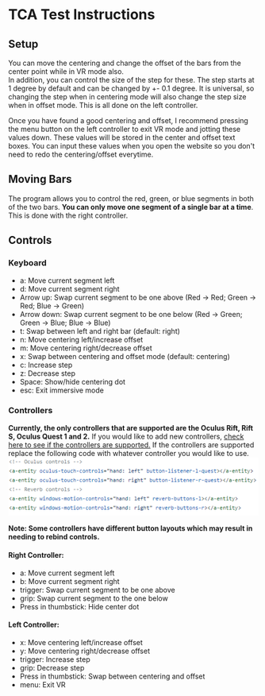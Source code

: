 # TCA Test Instructions

## Setup
You can move the centering and change the offset of the bars from the center point while in VR mode also.  
In addition, you can control the size of the step for these. The step starts at 1 degree by default and can be changed by +- 0.1 degree.
It is universal, so changing the step when in centering mode will also change the step size when in offset mode. This is all done on the left controller.

Once you have found a good centering and offset, I recommend pressing the menu button on the left controller to exit VR mode and jotting these values down. These values will be stored in the center and offset text boxes. You can input these values when you open the website so you don't need to redo the centering/offset everytime.

## Moving Bars
The program allows you to control the red, green, or blue segments in both of the two bars. **You can only move one segment of a single bar at a time**. This is done with the right controller.

## Controls

### Keyboard
- a: Move current segment left
- d: Move current segment right
- Arrow up: Swap current segment to be one above (Red -> Red; Green -> Red; Blue -> Green)
- Arrow down: Swap current segment to be one below (Red -> Green; Green -> Blue; Blue -> Blue)
- t: Swap between left and right bar (default: right)
- n: Move centering left/increase offset
- m: Move centering right/decrease offset
- x: Swap between centering and offset mode (default: centering)
- c: Increase step
- z: Decrease step
- Space: Show/hide centering dot
- esc: Exit immersive mode

### Controllers
**Currently, the only controllers that are supported are the Oculus Rift, Rift S, Oculus Quest 1 and 2.** If you would like to add new controllers, [check here to see if the controllers are supported.](https://aframe.io/docs/1.3.0/introduction/interactions-and-controllers.html) If the controllers are supported replace the following code with whatever controller you would like to use. 
![plot](../Images/tcaControllerAdd.png)

**Note: Some controllers have different button layouts which may result in needing to rebind controls.**

#### Right Controller: 
- a: Move current segment left
- b: Move current segment right
- trigger: Swap current segment to be one above
- grip: Swap current segment to the one below
- Press in thumbstick: Hide center dot

#### Left Controller:
- x: Move centering left/increase offset
- y: Move centering right/decrease offset
- trigger: Increase step
- grip: Decrease step
- Press in thumbstick: Swap between centering and offset
- menu: Exit VR
